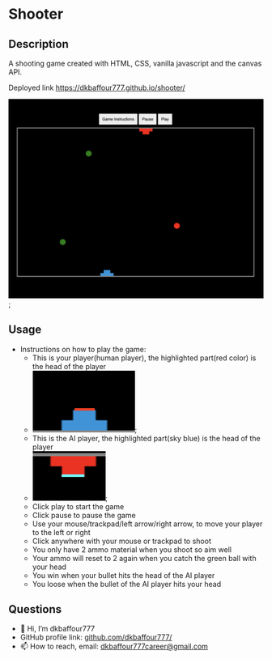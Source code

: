 # Shooter

## Description 

A shooting game created with HTML, CSS, vanilla javascript and the canvas API.

Deployed link  https://dkbaffour777.github.io/shooter/

!['shooter'](images/shooter.PNG);

    
## Usage 
  - Instructions on how to play the game:
    - This is your player(human player), the highlighted part(red color) is the head of the player
    - !['human_head'](images/human_player_head.png);
    - This is the AI player, the highlighted part(sky blue) is the head of the player
    - !['ai_player_head'](images/ai_player_head.png);
    - Click play to start the game
    - Click pause to pause the game
    - Use your mouse/trackpad/left arrow/right arrow, to move your player to the left or right
    - Click anywhere with your mouse or trackpad to shoot
    - You only have 2 ammo material when you shoot so aim well
    - Your ammo will reset to 2 again when you catch the green ball with your head
    - You win when your bullet hits the head of the AI player
    - You loose when the bullet of the AI player hits your head

## Questions
  - 👋 Hi, I’m dkbaffour777
  - GitHub profile link: [github.com/dkbaffour777/](https://github.com/dkbaffour777/)
  - 📫 How to reach, email: dkbaffour777career@gmail.com
